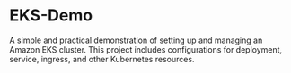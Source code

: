 # EKS-Demo

A simple and practical demonstration of setting up and managing an Amazon EKS cluster. 
This project includes configurations for deployment, service, ingress, and other Kubernetes resources.
